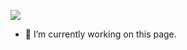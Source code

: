 ![](https://user-images.githubusercontent.com/105744224/169142120-b20ed0f5-b776-49a1-b5aa-a466a527fc0d.png)


- 🔭 I’m currently working on this page. 








